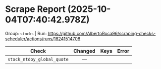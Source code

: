 # Scrape Report (2025-10-04T07:40:42.978Z)

Group: `stocks`  |  Run: https://github.com/AlbertoRoca96/scraping-checks-scheduler/actions/runs/18241514708

| Check | Changed | Keys | Error |
|---|:---:|:--|:--|
| `stock_ntdoy_global_quote` | — |  |  |
